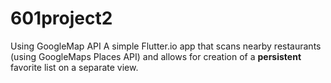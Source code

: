 # 601project2
Using GoogleMap API
A simple Flutter.io app that scans nearby restaurants (using GoogleMaps Places API) and allows for creation of a **persistent** favorite list on a separate view.
